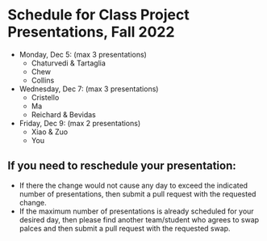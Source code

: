 # Schedule for Class Project Presentations, Fall 2022

- Monday, Dec 5:  (max 3 presentations)
  - Chaturvedi & Tartaglia
  - Chew
  - Collins 
- Wednesday, Dec 7:  (max 3 presentations)
  - Cristello
  - Ma
  - Reichard & Bevidas
- Friday, Dec 9:  (max 2 presentations)
  - Xiao & Zuo
  - You

## If you need to reschedule your presentation:
- If there the change would not cause any day to exceed the indicated number of presentations, then submit a pull request with the requested change.
- If the maximum number of presentations is already scheduled for your desired day, then please find another team/student who agrees to swap palces and then submit a pull request with the requested swap.
